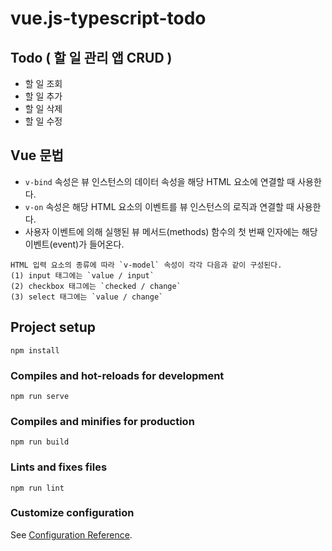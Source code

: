 # vue.js-typescript-todo

## Todo ( 할 일 관리 앱 CRUD )
- 할 일 조회
- 할 일 추가
- 할 일 삭제
- 할 일 수정

## Vue 문법
- `v-bind` 속성은 뷰 인스턴스의 데이터 속성을 해당 HTML 요소에 연결할 때 사용한다.
- `v-on` 속성은 해당 HTML 요소의 이벤트를 뷰 인스턴스의 로직과 연결할 때 사용한다.
- 사용자 이벤트에 의해 실행된 뷰 메서드(methods) 함수의 첫 번째 인자에는 해당 이벤트(event)가 들어온다.

```
HTML 입력 요소의 종류에 따라 `v-model` 속성이 각각 다음과 같이 구성된다.
(1) input 태그에는 `value / input`
(2) checkbox 태그에는 `checked / change`
(3) select 태그에는 `value / change`
```

## Project setup
```
npm install
```

### Compiles and hot-reloads for development
```
npm run serve
```

### Compiles and minifies for production
```
npm run build
```

### Lints and fixes files
```
npm run lint
```

### Customize configuration
See [Configuration Reference](https://cli.vuejs.org/config/).
